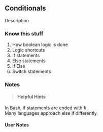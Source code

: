 ## Conditionals
Description

### Know this stuff

1. How boolean logic is done
2. Logic shortcuts
3. If statements
4. Else statements
5. If Else
6. Switch statements

### Notes
>#### Helpful Hints
  In Bash, if statements are ended with fi<br />
  Many languages approach else if differently.

#### User Notes
